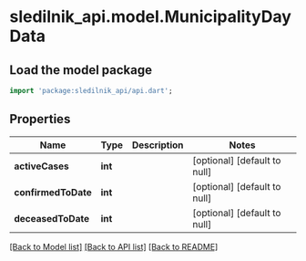 # sledilnik_api.model.MunicipalityDayData

## Load the model package
```dart
import 'package:sledilnik_api/api.dart';
```

## Properties
Name | Type | Description | Notes
------------ | ------------- | ------------- | -------------
**activeCases** | **int** |  | [optional] [default to null]
**confirmedToDate** | **int** |  | [optional] [default to null]
**deceasedToDate** | **int** |  | [optional] [default to null]

[[Back to Model list]](../README.md#documentation-for-models) [[Back to API list]](../README.md#documentation-for-api-endpoints) [[Back to README]](../README.md)


